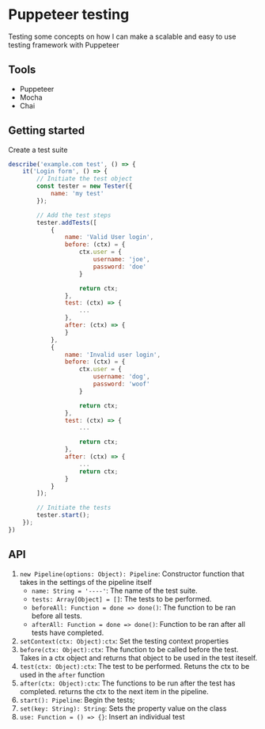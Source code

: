 # Puppeteer testing
Testing some concepts on how I can make a scalable and easy to use testing framework with Puppeteer

## Tools
- Puppeteer
- Mocha
- Chai

## Getting started
Create a test suite
```javascript
describe('example.com test', () => {
    it('Login form', () => {
        // Initiate the test object
        const tester = new Tester({
            name: 'my test'
        });

        // Add the test steps
        tester.addTests([
            {
                name: 'Valid User login',
                before: (ctx) = {
                    ctx.user = {
                        username: 'joe',
                        password: 'doe'
                    }

                    return ctx;
                },
                test: (ctx) => {
                    ...
                },
                after: (ctx) => {
                }
            },
            {
                name: 'Invalid user login',
                before: (ctx) = {
                    ctx.user = {
                        username: 'dog',
                        password: 'woof'
                    }

                    return ctx;
                },
                test: (ctx) => {
                    ...

                    return ctx;
                },
                after: (ctx) => {
                    ...
                    return ctx;
                }
            }
        ]);

        // Initiate the tests
        tester.start();
    });
})
```

## API
1. ```new Pipeline(options: Object): Pipeline```: Constructor function that takes in the settings of the pipeline itself
    - ```name: String = '----'```: The name of the test suite.
    - ```tests: Array[Object] = []```: The tests to be performed.
    - ```beforeAll: Function = done => done()```: The function to be ran before all tests.
    - ```afterAll: Function = done => done()```: Function to be ran after all tests have completed.
2. ```setContext(ctx: Object):ctx```: Set the testing context properties
3. ```before(ctx: Object):ctx```: The function to be called before the test. Takes in a ctx object and returns that object to be used in the test iteself.
4. ```test(ctx: Object):ctx```: The test to be performed. Retuns the ctx to be used in the ```after``` function
5. ```after(ctx: Object):ctx```: The functions to be run after the test has completed. returns the ctx to the next item in the pipeline.
6. ```start(): Pipeline```: Begin the tests;
7. ```set(key: String): String```: Sets the property value on the class
8. ```use: Function = () => {}```: Insert an individual test